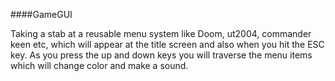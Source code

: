 ####GameGUI

Taking a stab at a reusable menu system like Doom, ut2004, commander keen etc, 
which will appear at the title screen and also when you hit the ESC key.  As
you press the up and down keys you will traverse the menu items which will 
change color and make a sound. 
